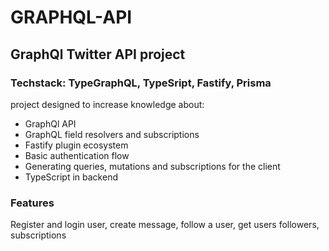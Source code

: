 # GRAPHQL-API

<h2>
GraphQl Twitter API project
 </h2> 
<h3>
Techstack: 
TypeGraphQL, TypeSript, Fastify, Prisma
</h3>
<p>
project designed to increase knowledge about:
</p>
<ul>
  <li>GraphQl API</li>
  <li>GraphQL field resolvers and subscriptions</li>
  <li>Fastify plugin ecosystem</li>
  <li>Basic authentication flow</li>
  <li>Generating queries, mutations and subscriptions for the client</li>
  <li>TypeScript in backend</li>
  </ul>

<h3>Features</h3>
<p>Register and login user, create message, follow a user, get users followers, subscriptions</p>
